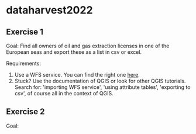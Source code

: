# dataharvest2022

## Exercise 1

Goal: Find all owners of oil and gas extraction licenses in one of the European seas and export these as a list in csv or excel.

Requirements:
1. Use a WFS service. You can find the right one [here](https://www.emodnet-humanactivities.eu/search-results.php?dataname=Active+Licences). 
2. Stuck? Use the documentation of QGIS or look for other QGIS tutorials. Search for: 'importing WFS service', 'using attribute tables', 'exporting to csv', of course all in the context of QGIS.

## Exercise 2

Goal: 
